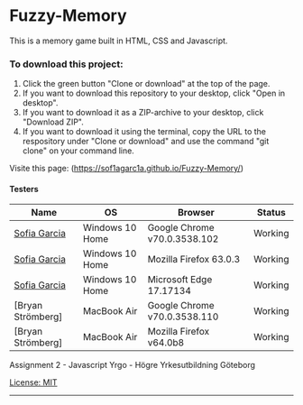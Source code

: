 # Fuzzy-Memory
>
This is a memory game built in HTML, CSS and Javascript.

### To download this project:
1. Click the green button "Clone or download" at the top of the page.
2. If you want to download this repository to your desktop, click "Open in desktop".
3. If you want to download it as a ZIP-archive to your desktop, click "Download ZIP".
4. If you want to download it using the terminal, copy the URL to the respository under "Clone or download" and use the command "git clone" on your command line.

Visite this page: (https://sof1agarc1a.github.io/Fuzzy-Memory/)

#### Testers
Name|OS|Browser|Status
-|-|-|-
[Sofia Garcia](https://github.com/sof1agarc1a "Sofia Garcia")|Windows 10 Home|Google Chrome v70.0.3538.102|Working
[Sofia Garcia](https://github.com/sof1agarc1a "Sofia Garcia")|Windows 10 Home|Mozilla Firefox 63.0.3|Working
[Sofia Garcia](https://github.com/sof1agarc1a "Sofia Garcia")|Windows 10 Home|Microsoft Edge 17.17134|Working
[Bryan Strömberg]|MacBook Air|Google Chrome v70.0.3538.110|Working
[Bryan Strömberg]|MacBook Air|Mozilla Firefox v64.0b8|Working

Assignment 2 - Javascript
Yrgo - Högre Yrkesutbildning Göteborg

[License: MIT](https://choosealicense.com/licenses/mit/)

___
